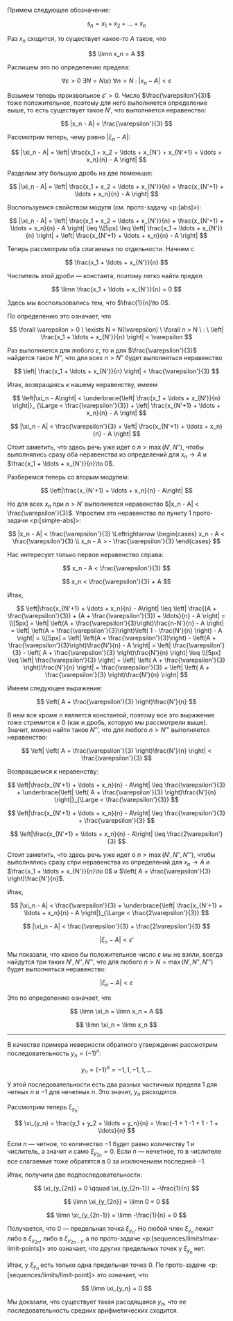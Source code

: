 Примем следующее обозначение:

$$ s_n = x_1 + x_2 + \ldots + x_n $$

Раз $x_n$ сходится, то существует какое-то $A$ такое, что

$$ \limn x_n = A $$

Распишем это по определению предела:

$$ \forall \varepsilon > 0 \ \exists N = N(\varepsilon) \ \forall n > N \ : \ |x_n - A| < \varepsilon $$

Возьмем теперь произвольное $\varepsilon' > 0$. Число $\frac{\varepsilon'}{3}$ тоже положительное, поэтому для него выполняется определение выше, то есть существует такое $N'$, что выполняется неравенство:

$$ |x_n - A| < \frac{\varepsilon'}{3} $$

Рассмотрим теперь, чему равно $|\xi_n - A|$:

$$ |\xi_n - A| = \left| \frac{x_1 + x_2 + \ldots + x_{N'} + x_{N'+1} + \ldots + x_n}{n} - A \right| $$

Разделим эту большую дробь на две поменьше:

$$ |\xi_n - A| = \left| \frac{x_1 + x_2 + \ldots + x_{N'}}{n} + \frac{x_{N'+1} + \ldots + x_n}{n} - A \right| $$

Воспользуемся свойством модуля (см. прото-задачу <p:[abs]>):

$$
    |\xi_n - A| = \left| \frac{x_1 + x_2 + \ldots + x_{N'}}{n} + \frac{x_{N'+1} + \ldots + x_n}{n} - A \right| \leq
    \\[5px]
    \leq \left| \frac{x_1 + \ldots + x_{N'}}{n} \right| + \left| \frac{x_{N'+1} + \ldots + x_n}{n} - A \right|
$$

Теперь рассмотрим оба слагаемых по отдельности. Начнем с

$$ \frac{x_1 + \ldots + x_{N'}}{n} $$

Числитель этой дроби — константа, поэтому легко найти предел:

$$ \limn \frac{x_1 + \ldots + x_{N'}}{n} = 0 $$

Здесь мы воспользовались тем, что $\frac{1}{n}\to 0$.

По определению это означает, что

$$ \forall \varepsilon > 0 \ \exists N = N(\varepsilon) \ \forall n > N \ : \ \left| \frac{x_1 + \ldots + x_{N'}}{n} \right| < \varepsilon $$

Раз выполняется для любого $\varepsilon$, то и для $\frac{\varepsilon'}{3}$ найдется такое $N''$, что для всех $n>N''$ будет выполняться неравенство

$$ \left| \frac{x_1 + \ldots + x_{N'}}{n} \right| < \frac{\varepsilon'}{3} $$

Итак, возвращаясь к нашему неравенству, имеем

$$ \left|\xi_n - A\right| < \underbrace{\left| \frac{x_1 + \ldots + x_{N'}}{n} \right|}_ {\Large < \frac{\varepsilon'}{3}} + \left| \frac{x_{N'+1} + \ldots + x_n}{n} - A \right| $$

$$ |\xi_n - A| < \frac{\varepsilon'}{3} + \left| \frac{x_{N'+1} + \ldots + x_n}{n} - A \right| $$

Стоит заметить, что здесь речь уже идет о $n > \max(N', N'')$, чтобы выполнялись сразу оба неравенства из определений для $x_n\to A$ и $\frac{x_1 + \ldots + x_{N'}}{n}\to 0$.

Разберемся теперь со вторым модулем:

$$ \left|\frac{x_{N'+1} + \ldots + x_n}{n} - A\right| $$

Но для всех $x_n$ при $n>N'$ выполняется неравенство $|x_n - A| < \frac{\varepsilon'}{3}$. Упростим это неравенство по пункту 1 прото-задачи <p:[simple-abs]>:

$$ |x_n - A| < \frac{\varepsilon'}{3} \Leftrightarrow \begin{cases} x_n - A < \frac{\varepsilon'}{3} \\ x_n - A > - \frac{\varepsilon'}{3} \end{cases} $$

Нас интересует только первое неравенство справа:

$$ x_n - A < \frac{\varepsilon'}{3} $$

$$ x_n < \frac{\varepsilon'}{3} + A $$

Итак,

$$
    \left|\frac{x_{N'+1} + \ldots + x_n}{n} - A\right| \leq \left| \frac{(A + \frac{\varepsilon'}{3}) + (A + \frac{\varepsilon'}{3}) + \ldots}{n} - A \right| =
    \\[5px]
    = \left| \left(A + \frac{\varepsilon'}{3}\right)\frac{n-N'}{n} - A \right| = \left| \left(A + \frac{\varepsilon'}{3}\right)\left( 1 - \frac{N'}{n} \right) - A \right| =
    \\[5px]
    = \left| \left(A + \frac{\varepsilon'}{3}\right) - \left(A + \frac{\varepsilon'}{3}\right)\frac{N'}{n} - A \right| = \left| \frac{\varepsilon'}{3} - \left( A + \frac{\varepsilon'}{3} \right)\frac{N'}{n} \right| \leq
    \\[5px]
    \leq \left| \frac{\varepsilon'}{3} \right| + \left| \left( A + \frac{\varepsilon'}{3} \right)\frac{N'}{n} \right| = \frac{\varepsilon'}{3} + \left| \left( A + \frac{\varepsilon'}{3} \right)\frac{N'}{n} \right|
$$

Имеем следующее выражение:

$$ \left( A + \frac{\varepsilon'}{3} \right)\frac{N'}{n} $$

В нем все кроме $n$ является константой, поэтому все это выражение тоже стремится к $0$ (как и дробь, которую мы рассмотрели выше).
Значит, можно найти такое $N'''$, что для любого $n>N'''$ выполняется неравенство:

$$ \left| \left( A + \frac{\varepsilon'}{3} \right)\frac{N'}{n} \right| < \frac{\varepsilon'}{3} $$

Возвращаемся к неравенству:

$$ \left|\frac{x_{N'+1} + \ldots + x_n}{n} - A\right| \leq \frac{\varepsilon'}{3} + \underbrace{\left| \left( A + \frac{\varepsilon'}{3} \right)\frac{N'}{n} \right|}_{\Large < \frac{\varepsilon'}{3}} $$

$$ \left|\frac{x_{N'+1} + \ldots + x_n}{n} - A\right| \leq \frac{\varepsilon'}{3} + \frac{\varepsilon'}{3}  $$

$$ \left|\frac{x_{N'+1} + \ldots + x_n}{n} - A\right| \leq \frac{2\varepsilon'}{3} $$

Стоит заметить, что здесь речь уже идет о $n > \max(N', N'', N''')$, чтобы выполнялись сразу стри неравенства из определений для $x_n\to A$ и $\frac{x_1 + \ldots + x_{N'}}{n}\to 0$ и $\left( A + \frac{\varepsilon'}{3} \right)\frac{N'}{n}$.

Итак,

$$ |\xi_n - A| < \frac{\varepsilon'}{3} + \underbrace{\left| \frac{x_{N'+1} + \ldots + x_n}{n} - A \right|}_{\Large < \frac{2\varepsilon'}{3}} $$

$$ |\xi_n - A| < \frac{\varepsilon'}{3} + \frac{2\varepsilon'}{3} $$

$$ |\xi_n - A| < \varepsilon' $$

Мы показали, что какое бы положительное число $\varepsilon$ мы не взяли, всегда найдутся три таких $N', N'', N'''$, что для любого $n> N=\max(N',N'',N''')$ будет выполняться неравенство:

$$ |\xi_n - A| < \varepsilon $$

Это по определению означает, что

$$ \limn \xi_n = \limn x_n = A $$

$$ \limn \xi_n = \limn x_n $$

---

В качестве примера неверности обратного утверждения рассмотрим последовательность $y_n = (-1)^{n}$:

$$ y_n = (-1)^{n} = -1, 1, -1, 1, \ldots $$

У этой последовательности есть два разных частичных предела $1$ для четных $n$ и $-1$ для нечетных $n$. Это значит, $y_n$ расходится.

Рассмотрим теперь $\xi_{y_n}$:

$$ \xi_{y_n} = \frac{y_1 + y_2 + \ldots + y_n}{n} = \frac{-1 + 1 -1 + 1 - 1 + \ldots}{n} $$

Если $n$ — четное, то количество $-1$ будет равно количеству $1$ и числитель, а значит и само $\xi_{y_{2n}} = 0$.
Если $n$ — нечетное, то в числителе все слагаемые тоже обратятся в $0$ за исключением последней $-1$.

Итак, получили две подпоследовательности:

$$ \xi_{y_{2n}} = 0 \qquad \xi_{y_{2n-1}} = -\frac{1}{n} $$

$$ \limn \xi_{y_{2n}} = \limn 0 = 0 $$

$$ \limn \xi_{y_{2n-1}} = \limn -\frac{1}{n} = 0 $$

Получается, что $0$ — предельная точка $\xi_{y_n}$. Но любой член $\xi_{y_n}$ лежит либо в $\xi_{y_{2n}}$, либо в $\xi_{y_{2n-1}}$, а по прото-задаче <p:[sequences/limits/max-limit-points]> это означает, что
других предельных точек у $\xi_{y_n}$ нет.

Итак, у $\xi_{y_n}$ есть только одна предельная точка $0$. По прото-задаче <p:[sequences/limits/limit-point]> это означает, что

$$ \limn \xi_{y_n} = 0 $$

Мы доказали, что существует такая расодящаяся $y_n$, что ее последовательность средних арифметических сходится.